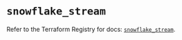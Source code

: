 # `snowflake_stream`

Refer to the Terraform Registry for docs: [`snowflake_stream`](https://registry.terraform.io/providers/snowflake-labs/snowflake/0.85.0/docs/resources/stream).
